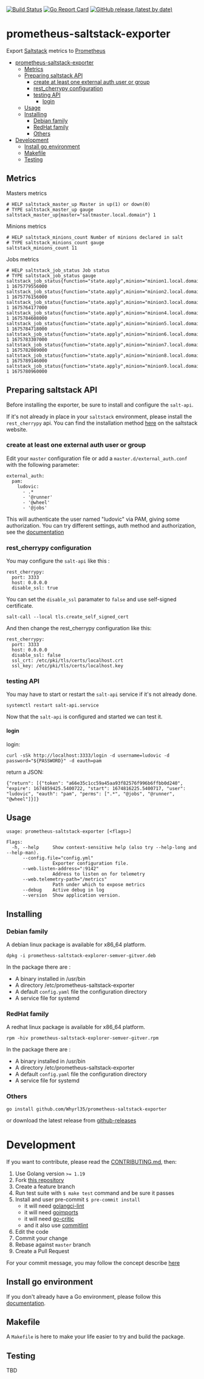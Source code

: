 [![Build Status](https://drone.whyrl.fr/api/badges/Whyrl35/prometheus-saltstack-exporter/status.svg)](https://drone.whyrl.fr/Whyrl35/prometheus-saltstack-exporter)  [![Go Report Card](https://goreportcard.com/badge/github.com/Whyrl35/prometheus-saltstack-exporter)](https://goreportcard.com/report/github.com/Whyrl35/prometheus-saltstack-exporter)  [![GitHub release (latest by date)](https://img.shields.io/github/v/release/Whyrl35/prometheus-saltstack-exporter)](https://github.com/Whyrl35/prometheus-saltstack-exporter/releases/latest)

# prometheus-saltstack-exporter

Export [Saltstack](https://saltproject.io/) metrics to [Prometheus](https://prometheus.io/)

- [prometheus-saltstack-exporter](#prometheus-saltstack-exporter)
  - [Metrics](#metrics)
  - [Preparing saltstack API](#preparing-saltstack-api)
    - [create at least one external auth user or group](#create-at-least-one-external-auth-user-or-group)
    - [rest\_cherrypy configuration](#rest_cherrypy-configuration)
    - [testing API](#testing-api)
      - [login](#login)
  - [Usage](#usage)
  - [Installing](#installing)
    - [Debian family](#debian-family)
    - [RedHat family](#redhat-family)
    - [Others](#others)
- [Development](#development)
  - [Install go environment](#install-go-environment)
  - [Makefile](#makefile)
  - [Testing](#testing)


## Metrics

Masters metrics

```
# HELP saltstack_master_up Master in up(1) or down(0)
# TYPE saltstack_master_up gauge
saltstack_master_up{master="saltmaster.local.domain"} 1
```

Minions metrics

```
# HELP saltstack_minions_count Number of minions declared in salt
# TYPE saltstack_minions_count gauge
saltstack_minions_count 11
```

Jobs metrics

```
# HELP saltstack_job_status Job status
# TYPE saltstack_job_status gauge
saltstack_job_status{function="state.apply",minion="minion1.local.domain"} 1 1675779556000
saltstack_job_status{function="state.apply",minion="minion2.local.domain"} 1 1675776156000
saltstack_job_status{function="state.apply",minion="minion3.local.domain"} 1 1675764177000
saltstack_job_status{function="state.apply",minion="minion4.local.domain"} 1 1675784608000
saltstack_job_status{function="state.apply",minion="minion5.local.domain"} 1 1675784718000
saltstack_job_status{function="state.apply",minion="minion6.local.domain"} 1 1675783307000
saltstack_job_status{function="state.apply",minion="minion7.local.domain"} 1 1675782089000
saltstack_job_status{function="state.apply",minion="minion8.local.domain"} 1 1675789146000
saltstack_job_status{function="state.apply",minion="minion9.local.domain"} 1 1675780960000
```

## Preparing saltstack API

Before installing the exporter, be sure to install and configure the `salt-api`.

If it's not already in place in your `saltstack` environment, please install the `rest_cherrypy` api.
You can find the installation method [here](https://docs.saltproject.io/en/latest/ref/netapi/all/salt.netapi.rest_cherrypy.html#a-rest-api-for-salt) on the saltstack website.

### create at least one external auth user or group

Edit your `master` configuration file or add a `master.d/external_auth.conf` with the following parameter:

```
external_auth:
  pam:
    ludovic:
      - .*
      - '@runner'
      - '@wheel'
      - '@jobs'
```

This will authenticate the user named "ludovic" via PAM, giving some authorization.
You can try different settings, auth method and authorization, see the [documentation](https://docs.saltproject.io/en/latest/topics/eauth/index.html#acl-eauth)

### rest_cherrypy configuration

You may configure the `salt-api` like this :

```
rest_cherrypy:
  port: 3333
  host: 0.0.0.0
  disable_ssl: true
```

You can set the `disable_ssl` paramater to `false` and use self-signed certificate.

```
salt-call --local tls.create_self_signed_cert
```

And then change the rest_cherrypy configuration like this:

```
rest_cherrypy:
  port: 3333
  host: 0.0.0.0
  disable_ssl: false
  ssl_crt: /etc/pki/tls/certs/localhost.crt
  ssl_key: /etc/pki/tls/certs/localhost.key
```

### testing API

You may have to start or restart the `salt-api` service if it's not already done.

```
systemctl restart salt-api.service
```

Now that the `salt-api` is configured and started we can test it.

#### login

login:

```
curl -sSk http://localhost:3333/login -d username=ludovic -d password="${PASSWORD}" -d eauth=pam
```

return a JSON:

```
{"return": [{"token": "a66e35c1cc59a45aa93f82576f996b6ffbb0d240", "expire": 1674859425.5400722, "start": 1674816225.5400717, "user": "ludovic", "eauth": "pam", "perms": [".*", "@jobs", "@runner", "@wheel"]}]}
```

## Usage

```
usage: prometheus-saltstack-exporter [<flags>]

Flags:
  -h, --help     Show context-sensitive help (also try --help-long and --help-man).
      --config.file="config.yml"
                 Exporter configuration file.
      --web.listen-address=":9142"
                 Address to listen on for telemetry
      --web.telemetry-path="/metrics"
                 Path under which to expose metrics
      --debug    Active debug in log
      --version  Show application version.
```

## Installing

### Debian family

A debian linux package is available for x86_64 platform.

```
dpkg -i prometheus-saltstack-explorer-semver-gitver.deb
```

In the package there are :

* A binary installed in /usr/bin
* A directory /etc/prometheus-saltstack-exporter
* A default `config.yaml` file the configuration directory
* A service file for systemd


### RedHat family

A redhat linux package is available for x86_64 platform.

```
rpm -hiv prometheus-saltstack-explorer-semver-gitver.rpm
```

In the package there are :

* A binary installed in /usr/bin
* A directory /etc/prometheus-saltstack-exporter
* A default `config.yaml` file the configuration directory
* A service file for systemd

### Others

```
go install github.com/Whyrl35/prometheus-saltstack-exporter
```

or download the latest release from [github-releases](https://github.com/Whyrl35/prometheus-saltstack-exporter/releases)

# Development

If you want to contribute, please read the [CONTRIBUTING.md](CONTTRIBUTING.md), then:

1. Use Golang version `>= 1.19`
2. Fork [this repository](https://github.com/Whyrl35/prometheus-saltstack-exporter)
3. Create a feature branch
4. Run test suite with `$ make test` command and be sure it passes
5. Install and user pre-commit `$ pre-commit install`
    * it will need [golangci-lint](https://golangci-lint.run/usage/install/#local-installation)
    * it will need [goimports](https://pkg.go.dev/golang.org/x/tools/cmd/goimports)
    * it will need [go-critic](https://github.com/go-critic/go-critic#installation)
    * and it also use [commitlint](https://commitlint.js.org/#/)
7. Edit the code
8. Commit your change
9. Rebase against `master` branch
10. Create a Pull Request

For your commit message, you may follow the concept describe [here](https://mokkapps.de/blog/how-to-automatically-generate-a-helpful-changelog-from-your-git-commit-messages/)

## Install go environment

If you don't already have a Go environment, please follow this [documentation](https://go.dev/doc/install).

## Makefile

A `Makefile` is here to make your life easier to try and build the package.

## Testing

TBD
